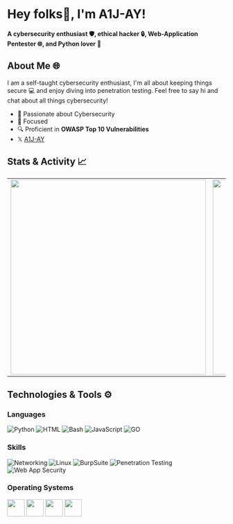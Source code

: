 # Hey folks👋, I'm A1J-AY!

**A cybersecurity enthusiast 🛡️, ethical hacker 🔒, Web-Application Pentester 🌐, and Python lover 🐍**

## About Me 🌐

I am a self-taught cybersecurity enthusiast, I'm all about keeping things secure 💻 and enjoy diving into penetration testing. Feel free to say hi and chat about all things cybersecurity!

- 🧠 Passionate about Cybersecurity
- 🎯 Focused
- 🔍 Proficient in **OWASP Top 10 Vulnerabilities**
- 𝕏 [A1J-AY](https://x.com/A1J-AY)

## Stats & Activity 📈

<table>
  <tr>
    <td align="center" width="550">
      <img src="https://github-readme-stats.vercel.app/api?username=A1J-AY&show_icons=true&theme=tokyonight" width="450" />
    </td>
    <td align="center" width="550">
      <img src="https://github-readme-stats.vercel.app/api/top-langs/?username=A1J-AY&layout=compact&theme=tokyonight&langs_count=6" width="450" />
    </td>
    <td align="center" width="550">
      <a href="https://git.io/streak-stats"><img src="https://streak-stats.demolab.com?user=A1J-AY&theme=tokyonight&date_format=j%20M%5B%20Y%5D&card_width=450" width="450" /></a>
    </td>
  </tr>
</table>

## Technologies & Tools ⚙️

### Languages
![Python](https://img.shields.io/badge/-Python-3776AB?&logo=python&logoColor=white)
![HTML](https://img.shields.io/badge/-HTML-E34F26?&logo=HTML5&logoColor=white)
![Bash](https://img.shields.io/badge/-Bash-4EAA25?logo=GNUBASH&logoColor=white)
![JavaScript](https://img.shields.io/badge/-JavaScript-F7DF1E?logo=JavaScript&logoColor=white)
![GO](https://img.shields.io/badge/-Go-00ADD8?logo=go&logoColor=white)

### Skills
![Networking](https://img.shields.io/badge/-Networking-blue)
![Linux](https://img.shields.io/badge/-Linux-black)
![BurpSuite](https://img.shields.io/badge/-BurpSuite-orange)
![Penetration Testing](https://img.shields.io/badge/-Penetration%20Testing-brightgreen)
![Web App Security](https://img.shields.io/badge/-Web%20App%20Security-red)

### Operating Systems
<p align="left">
  <img src="https://user-images.githubusercontent.com/70057473/196029766-3e5ca608-48b3-4571-8a69-fd379ff2af2f.jpg" height="40">
  <img src="https://user-images.githubusercontent.com/70057473/196029889-d545acf6-a5da-4838-b40f-633c23f27efc.jpg" height="40">
  <img src="https://user-images.githubusercontent.com/70057473/196030040-6c63ade1-3250-4fda-95a8-3cc63b592623.jpg" height="40">
  <img src="https://user-images.githubusercontent.com/70057473/196030156-56ae66cd-eb70-4cc5-9585-b3c4f4700c74.jpg" height="40">
</p>
